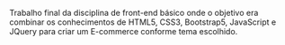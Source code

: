 Trabalho final da disciplina de front-end básico onde o objetivo era combinar os conhecimentos de HTML5, CSS3, Bootstrap5, JavaScript e JQuery para criar um E-commerce conforme tema escolhido.
